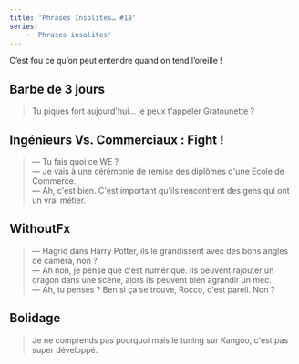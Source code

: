 ```yaml
---
title: 'Phrases Insolites… #18'
series:
    - 'Phrases insolites'
---
```


C’est fou ce qu’on peut entendre quand on tend l’oreille&nbsp;!

<!-- more -->

## Barbe de 3 jours

> Tu piques fort aujourd'hui… je peux t'appeler Gratounette&nbsp;?

## Ingénieurs Vs. Commerciaux&nbsp;: Fight&nbsp;!

> — Tu fais quoi ce WE&nbsp;?  
> — Je vais à une cérémonie de remise des diplômes d'une Ecole de Commerce.  
> — Ah, c'est bien. C'est important qu'ils rencontrent des gens qui ont un vrai
> métier.

## WithoutFx

> — Hagrid dans Harry Potter, ils le grandissent avec des bons angles de caméra,
> non&nbsp;?  
> — Ah non, je pense que c'est numérique. Ils peuvent rajouter un dragon dans
> une scène, alors ils peuvent bien agrandir un mec.  
> — Ah, tu penses&nbsp;? Ben si ça se trouve, Rocco, c'est pareil. Non&nbsp;?

## Bolidage

> Je ne comprends pas pourquoi mais le tuning sur Kangoo, c'est pas super
> développé.
